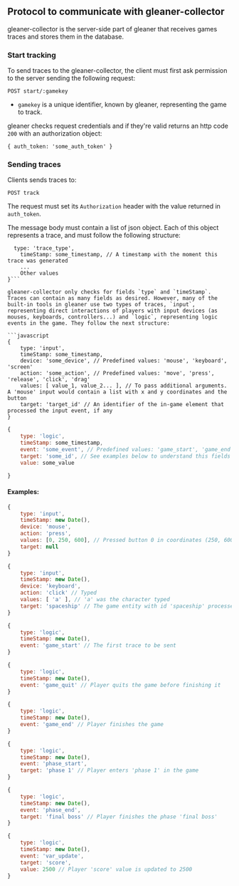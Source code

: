 ## Protocol to communicate with gleaner-collector

gleaner-collector is the server-side part of gleaner that receives games traces and stores them in the database. 

### Start tracking

To send traces to the gleaner-collector, the client must first ask permission to the server sending the following request:

`POST start/:gamekey`

 - `gamekey` is a unique identifier, known by gleaner, representing the game to track. 

gleaner checks request credentials and if they're valid returns an http code `200` with an authorization object:

`{ auth_token: 'some_auth_token' }`

### Sending traces

Clients sends traces to:

`POST track`

The request must set its `Authorization` header with the value returned in `auth_token`.

The message body must contain a list of json object. Each of this object represents a trace, and must follow the following structure:

```{
  type: 'trace_type',
	timeStamp: some_timestamp, // A timestamp with the moment this trace was generated
	...
	Other values
}```

gleaner-collector only checks for fields `type` and `timeStamp`. Traces can contain as many fields as desired. However, many of the built-in tools in gleaner use two types of traces, `input`, representing direct interactions of players with input devices (as mouses, keyboards, controllers...) and `logic`, representing logic events in the game. They follow the next structure:

```javascript
{
	type: 'input',
	timeStamp: some_timestamp,
	device: 'some_device', // Predefined values: 'mouse', 'keyboard', 'screen'
	action: 'some_action', // Predefined values: 'move', 'press', 'release', 'click', 'drag'
	values: [ value_1, value_2... ], // To pass additional arguments. A 'mouse' input would contain a list with x and y coordinates and the button
	target: 'target_id' // An identifier of the in-game element that processed the input event, if any
}
```

```javascript
{
	type: 'logic',
	timeStamp: some_timestamp,
	event: 'some_event', // Predefined values: 'game_start', 'game_end', 'game_quit', 'phase_start', 'phase_end', 'var_update'
	target: 'some_id', // See examples below to understand this fields
	value: some_value

}
```

#### Examples:

```javascript
{
	type: 'input',
	timeStamp: new Date(),
	device: 'mouse',
	action: 'press',
	values: [0, 250, 600], // Pressed button 0 in coordinates (250, 600)
	target: null
}
```

```javascript
{
	type: 'input',
	timeStamp: new Date(),
	device: 'keyboard',
	action: 'click' // Typed
	values: [ 'a' ], // 'a' was the character typed
	target: 'spaceship' // The game entity with id 'spaceship' processed this input
}
```

```javascript
{
	type: 'logic',
	timeStamp: new Date(),
	event: 'game_start' // The first trace to be sent
}
```

```javascript
{
	type: 'logic',
	timeStamp: new Date(),
	event: 'game_quit' // Player quits the game before finishing it
}
```

```javascript
{
	type: 'logic',
	timeStamp: new Date(),
	event: 'game_end' // Player finishes the game
}
```

```javascript
{
	type: 'logic',
	timeStamp: new Date(),
	event: 'phase_start',
	target: 'phase 1' // Player enters 'phase 1' in the game
}
```

```javascript
{
	type: 'logic',
	timeStamp: new Date(),
	event: 'phase_end',
	target: 'final boss' // Player finishes the phase 'final boss'
}
```

```javascript
{
	type: 'logic',
	timeStamp: new Date(),
	event: 'var_update',
	target: 'score',
	value: 2500 // Player 'score' value is updated to 2500
}
```
